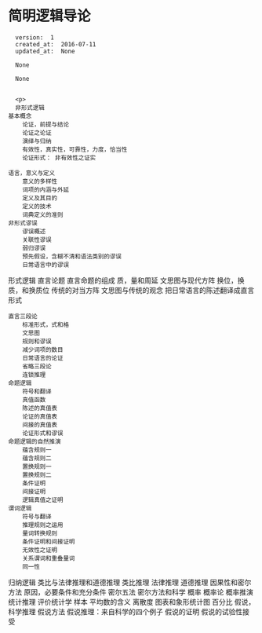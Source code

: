 
  # 简明逻辑导论

      version:  1
      created_at:  2016-07-11
      updated_at:  None

      None

      None


      <p>
      非形式逻辑
	基本概念
		论证，前提与结论
		论证之论证
		演绎与归纳
		有效性，真实性，可靠性，力度，恰当性
		论证形式： 非有效性之证实

	语言，意义与定义
		意义的多样性
		词项的内涵与外延
		定义及其目的
		定义的技术
		词典定义的准则
	非形式谬误
		谬误概述
		关联性谬误
		弱归谬误
		预先假设，含糊不清和语法类别的谬误
		日常语言中的谬误

形式逻辑
	直言论题
		直言命题的组成
		质，量和周延
		文思图与现代方阵
		换位，换质，和换质位
		传统的对当方阵
		文思图与传统的观念
		把日常语言的陈述翻译成直言形式

	直言三段论
		标准形式，式和格
		文思图
		规则和谬误
		减少词项的数目
		日常语言的论证
		省略三段论
		连锁推理
	命题逻辑
		符号和翻译
		真值函数
		陈述的真值表
		论证的真值表
		间接的真值表
		论证形式和谬误
	命题逻辑的自然推演
		蕴含规则一
		蕴含规则二
		置换规则一
		置换规则二
		条件证明
		间接证明
		逻辑真值之证明
	谓词逻辑
		符号与翻译
		推理规则之运用
		量词转换规则
		条件证明和间接证明
		无效性之证明
		关系谓词和重叠量词
		同一性
	
归纳逻辑
	类比与法律推理和道德推理
		类比推理
		法律推理
		道德推理
	因果性和密尔方法
		原因，必要条件和充分条件
		密尔五法
		密尔方法和科学
	概率
		概率论
		概率推演
	统计推理
		评价统计学
		样本
		平均数的含义
		离散度
		图表和象形统计图
		百分比
	假说，科学推理
		假说方法
		假说推理：来自科学的四个例子
		假说的证明
		假说的试验性接受
      </p>

  